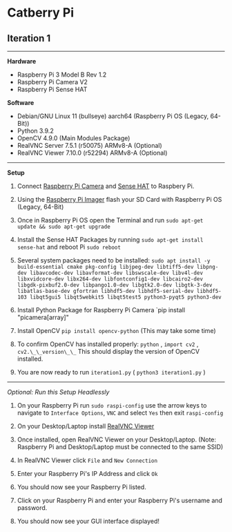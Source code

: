 # Catberry Pi
## Iteration 1

---

**Hardware**

- Raspberry Pi 3 Model B Rev 1.2
- Raspberry Pi Camera V2
- Raspberry Pi Sense HAT

**Software**
- Debian/GNU Linux 11 (bullseye) aarch64 (Raspberry Pi OS (Legacy, 64-Bit))
- Python 3.9.2
- OpenCV 4.9.0 (Main Modules Package)
- RealVNC Server 7.5.1 (r50075) ARMv8-A (Optional)
- RealVNC Viewer 7.10.0 (r52294) ARMv8-A (Optional)

---

**Setup**

1. Connect [Raspberry Pi Camera](https://projects.raspberrypi.org/en/projects/getting-started-with-picamera/2) and [Sense HAT](https://projects.raspberrypi.org/en/projects/getting-started-with-the-sense-hat/2) to Raspbery Pi.

2. Using the [Raspberry Pi Imager](https://www.raspberrypi.com/software/) flash your SD Card with Raspberry Pi OS (Legacy, 64-Bit)

3. Once in Raspberry Pi OS open the Terminal and run `sudo apt-get update && sudo apt-get upgrade`

4. Install the Sense HAT Packages by running `sudo apt-get install sense-hat` and reboot Pi `sudo reboot`

5. Several system packages need to be installed:
   `sudo apt install -y build-essential cmake pkg-config libjpeg-dev libtiff5-dev libpng-dev libavcodec-dev libavformat-dev libswscale-dev libv4l-dev libxvidcore-dev libx264-dev libfontconfig1-dev libcairo2-dev libgdk-pixbuf2.0-dev libpango1.0-dev libgtk2.0-dev libgtk-3-dev libatlas-base-dev gfortran libhdf5-dev libhdf5-serial-dev libhdf5-103 libqt5gui5 libqt5webkit5 libqt5test5 python3-pyqt5 python3-dev`

6. Install Python Package for Raspberry Pi Camera `pip install "picamera[array]"

7. Install OpenCV `pip install opencv-python` (This may take some time)

8. To confirm OpenCV has installed properly:
   `python` , `import cv2` , `cv2.\_\_version\_\_` 
   This should display the version of OpenCV installed.

9. You are now ready to run `iteration1.py`
   ( `python3 iteration1.py` ) 

---

*Optional: Run this Setup Headlessly*

1. On your Raspberry Pi run `sudo raspi-config` use the arrow keys to navigate to `Interface Options`, `VNC` and select `Yes` then exit `raspi-config`

2. On your Desktop/Laptop install [RealVNC Viewer](https://www.realvnc.com/en/connect/download/viewer)

3. Once installed, open RealVNC Viewer on your Desktop/Laptop. (Note: Raspberry Pi and Desktop/Laptop must be connected to the same SSID)

4. In RealVNC Viewer click `File` and `New Connection`

5. Enter your Raspberry Pi's IP Address and click `Ok`

6. You should now see your Raspberry Pi listed.

7. Click on your Raspberry Pi and enter your Raspberry Pi's username and password.

8. You should now see your GUI interface displayed!
